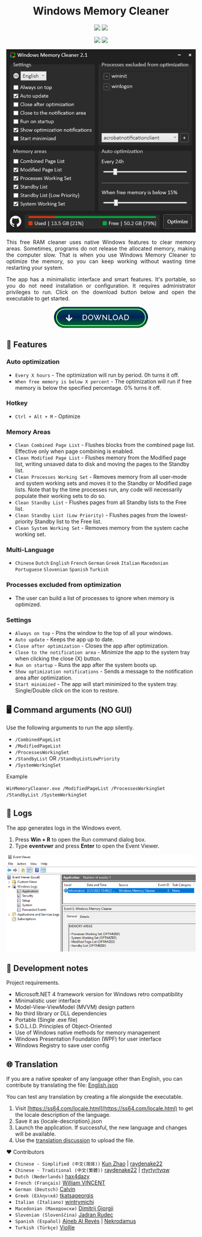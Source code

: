 <div align="center">
  <h1>Windows Memory Cleaner</h1>

  [![](https://img.shields.io/badge/Windows-XP%20%7C%20Vista%20%7C%207%20%7C%208%20%7C%2010%20%7C%2011-blue?style=for-the-badge)](#windows-memory-cleaner)
  [![](https://img.shields.io/badge/Server-2003%20%7C%202008%20%7C%202012%20%7C%202016%20%7C%202019%20%7C%202022-blue?style=for-the-badge)](#windows-memory-cleaner)

  [![](https://img.shields.io/github/license/IgorMundstein/WinMemoryCleaner?style=for-the-badge)](/LICENSE)
  [![](https://img.shields.io/github/downloads/IgorMundstein/WinMemoryCleaner/total?style=for-the-badge)](https://github.com/IgorMundstein/WinMemoryCleaner/releases/latest/)

  [![](/.github/images/main-window.png)](#windows-memory-cleaner)

  <p align="justify">
    This free RAM cleaner uses native Windows features to clear memory areas. Sometimes, programs do not release the allocated memory, making the computer slow. That is when you use Windows Memory Cleaner to optimize the memory, so you can keep working without wasting time restarting your system. 
  </p>

  <p align="justify">
    The app has a minimalistic interface and smart features. It's portable, so you do not need installation or configuration. It requires administrator privileges to run. Click on the download button below and open the executable to get started.
  </p>

  [![Download)](/.github/images/download-button.png)](https://github.com/IgorMundstein/WinMemoryCleaner/releases/latest/download/WinMemoryCleaner.exe)

</div>

## 🚀 Features

### Auto optimization

- `Every X hours` - The optimization will run by period. 0h turns it off.
- `When free memory is below X percent` - The optimization will run if free memory is below the specified percentage. 0% turns it off.

### Hotkey

- `Ctrl + Alt + M` - Optimize

### Memory Areas

- `Clean Combined Page List` - Flushes blocks from the combined page list. Effective only when page combining is enabled.
- `Clean Modified Page List` - Flushes memory from the Modified page list, writing unsaved data to disk and moving the pages to the Standby list.
- `Clean Processes Working Set` - Removes memory from all user-mode and system working sets and moves it to the Standby or Modified page lists. Note that by the time processes run, any code will necessarily populate their working sets to do so.
- `Clean Standby List` - Flushes pages from all Standby lists to the Free list.
- `Clean Standby List (Low Priority)` - Flushes pages from the lowest-priority Standby list to the Free list.
- `Clean System Working Set` - Removes memory from the system cache working set.

### Multi-Language

- `Chinese` `Dutch` `English` `French` `German` `Greek` `Italian` `Macedonian` `Portuguese` `Slovenian` `Spanish` `Turkish`

### Processes excluded from optimization

- The user can build a list of processes to ignore when memory is optimized.

### Settings

- `Always on top` - Pins the window to the top of all your windows.
- `Auto update` - Keeps the app up to date.
- `Close after optimization` - Closes the app after optimization.
- `Close to the notification area` - Minimize the app to the system tray when clicking the close (X) button.
- `Run on startup` - Runs the app after the system boots up.
- `Show optimization notifications` - Sends a message to the notification area after optimization.
- `Start minimized` - The app will start minimized to the system tray. Single/Double click on the icon to restore.

## 🖥️ Command arguments (NO GUI)

Use the following arguments to run the app silently.

- `/CombinedPageList`
- `/ModifiedPageList`
- `/ProcessesWorkingSet`
- `/StandbyList` OR `/StandbyListLowPriority`
- `/SystemWorkingSet`

Example

`WinMemoryCleaner.exe /ModifiedPageList /ProcessesWorkingSet /StandbyList /SystemWorkingSet`

## 📖 Logs

The app generates logs in the Windows event.

1. Press **Win + R** to open the Run command dialog box.
2. Type **eventvwr** and press **Enter** to open the Event Viewer.

[![](/.github/images/windows-event-log.png)](#-logs)

## 📝 Development notes

Project requirements.

- Microsoft.NET 4 framework version for Windows retro compatibility
- Minimalistic user interface
- Model-View-ViewModel (MVVM) design pattern
- No third library or DLL dependencies
- Portable (Single .exe file)
- S.O.L.I.D. Principles of Object-Oriented
- Use of Windows native methods for memory management
- Windows Presentation Foundation (WPF) for user interface
- Windows Registry to save user config

## 🌐 Translation

If you are a native speaker of any language other than English, you can contribute by translating the file: [English.json](/src/Resources/Localization/English.json)

You can test any translation by creating a file alongside the executable.
1. Visit [https://ss64.com/locale.html](https://ss64.com/locale.html) to get the locale description of the language.
2. Save it as {locale-description}.json
3. Launch the application. If successful, the new language and changes will be available.
4. Use the [translation discussion](https://github.com/IgorMundstein/WinMemoryCleaner/discussions/14) to upload the file.

❤️ Contributors

- `Chinese - Simplified (中文(简体))` [Kun Zhao](https://github.com/kzhdev) | [raydenake22](https://github.com/raydenake22)
- `Chinese - Traditional (中文(繁體))` [raydenake22](https://github.com/raydenake22) | [rtyrtyrtyqw](https://github.com/rtyrtyrtyqw)
- `Dutch (Nederlands)` [hax4dazy](https://github.com/hax4dazy)
- `French (Français)` [William VINCENT](https://github.com/wixaw)
- `German (Deutsch)` [Calvin](https://github.com/Slluxx)
- `Greek (Ελληνικά)` [tkatsageorgis](https://github.com/tkatsageorgis)
- `Italian (Italiano)` [wintrymichi](https://github.com/wintrymichi)
- `Macedonian (Македонски)` [Dimitrij Gjorgji](https://github.com/Cathadox)
- `Slovenian (Slovenščina)` [Jadran Rudec](https://github.com/JadranR)
- `Spanish (Español)` [Ajneb Al Revés](https://github.com/AjnebAlReves) | [Nekrodamus](https://github.com/FrannDzs)
- `Turkish (Türkçe)` [Viollje](https://github.com/Viollje)
